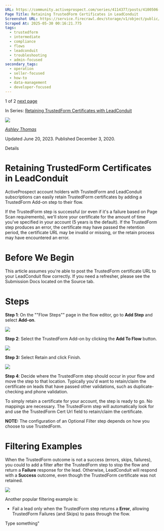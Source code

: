 ```yaml
---
URL: https://community.activeprospect.com/series/4114377/posts/4100506-retaining-trustedform-certificates-in-leadconduit
Page Title: Retaining TrustedForm Certificates in LeadConduit
Screenshot URL: https://service.firecrawl.dev/storage/v1/object/public/media/screenshot-6b20b47d-d74d-4bd9-a788-5c35beed6605.png
Scraped At: 2025-05-30 00:16:21.775
tags:
  - trustedform
  - intermediate
  - compliance
  - flows
  - leadconduit
  - troubleshooting
  - admin-focused
secondary_tags:
  - operation
  - seller-focused
  - how-to
  - data-management
  - developer-focused
---
```


1 of 2 [next page](https://community.activeprospect.com/series/4114377/posts/4114383-how-to-retrieve-your-retained-trustedform-certificates)

In Series: [Retaining TrustedForm Certificates with LeadConduit](https://community.activeprospect.com/series/4114377-retaining-trustedform-certificates-with-leadconduit)

[![](https://content2.bloomfire.com/avatars/users/1316943/thumb/thumbnail.png?f=1612413648&Expires=1748567773&Signature=SJ9HupwoINzVYX0ZKinKAOLGJv6UJ~hDD4lh4jTTwIahs9E2zsssLq1vbovV0dxe44skeyQxe3HvLM4jvWH4JqFHuBH8UBa7deM6FpFMJ6U~OKR3wMs-wk54EhIvkmvv9Maq6R79qfmCfdIUAdjt3XlP8oxtvqrRSNVyzTaeCmNp8yUbyRmYnErjBrClKYwKLVRVTcJIs6cylkSMnc2Cp3PyBgH82u1f~AGJZP~JQx5k6LC2SdzSPjWG4~q4MqYwtdhliEis8syoxdMm77fz5SMzrEtJI17B3Tj~gFdY0wy8oRtIjqug~tgOFMwR4iDsAPX-L9w6n8VnnzUF9RQVSQ__&Key-Pair-Id=APKAIDFCFZ2UHE5LPIUA)](https://community.activeprospect.com/memberships/7557566-ashley-thomas)

[_Ashley Thomas_](https://community.activeprospect.com/memberships/7557566-ashley-thomas)

Updated June 20, 2023. Published December 3, 2020.

Details

# Retaining TrustedForm Certificates in LeadConduit

ActiveProspect account holders with TrustedForm and LeadConduit subscriptions can easily retain TrustedForm certificates by adding a TrustedForm Add-on step to their flow.

If the TrustedForm step is successful (or even if it's a failure based on Page Scan requirements), we'll store your certificate for the amount of time you've specified in your account (5 years is the default). If the TrustedForm step produces an error, the certificate may have passed the retention period, the certificate URL may be invalid or missing, or the retain process may have encountered an error.

# Before We Begin

This article assumes you're able to post the TrustedForm certificate URL to your LeadConduit flow correctly. If you need a refresher, please see the Submission Docs located on the Source tab.

# Steps

**Step 1**: On the ""Flow Steps"" page in the flow editor, go to **Add Step** and select **Add-on**.

![](https://content3.bloomfire.com/thumbnails/contents/003/763/247/original.png?f=1687312482&Expires=1748567773&Signature=kgNdhnDAqi~g0I2k5bbBcYedn79vsfFI-YkqVIF5MF3TneMGnpaF50dPWzCjS9CUo2xd92AHGrluk2eKCgWOXkfjyOVhAYpu2KwUBWhx8ZEu2QFGaocoP~RnndXd1nnFtK4JmqO7db8b9o1c1Fe6-L7kp-lnuCT~xXcVgB~L62OwZ50TScVIZx9ZCI-BXyuVc0yyYe8nov2O5oQjxhjJvjrB0~aEwVEpbla8uKYn9xX7EPUOuDSV0jH6hYw~p8Bro1MAsgyyeo2L5r72qCb7eWQZDN9nRvIkYSD~4KGhhKLBa3ACMC8WViJmESqOxasWWeOsZyWviM4FtClEqoZ4~Q__&Key-Pair-Id=APKAIDFCFZ2UHE5LPIUA)

**Step 2**: Select the TrustedForm Add-on by clicking the **Add To Flow** button.

![](https://content2.bloomfire.com/thumbnails/contents/003/763/253/original.png?f=1687312799&Expires=1748567773&Signature=Tp7oPGFnlKSTjsSdgoSRazYzXAabkHAHqPMGR8ilK9XMdtkMAb7JLwEqfI~QTSx6nthn3LVrvU3PhSQ5hgEE9pVCfJ~R1fN6LC-UUcqYjApY04ZpEmKvX9EeXUY-GGm0K4LzQe6CA-P97d8zWmDNHkvgsdEE2IkVt4Ea9ZqonYIMSJvC3Yx0utBcFa9zCSODWmOT7RJbMwf30fUi9ytcNNaj3vAyr-~lduEso4f8N~NmU~KbEhHMJSaIsgNhZBlGrjMHtU9GTaW0~JpyYkI5xyKt~ElgajKPKUYdHIcn1-AYK1nbROHch7AzUqctPALph35pJk63AQGTWtF2iUskBQ__&Key-Pair-Id=APKAIDFCFZ2UHE5LPIUA)

**Step 3:** Select Retain and click Finish.

![](https://content3.bloomfire.com/thumbnails/contents/003/763/255/original.png?f=1687313073&Expires=1748567773&Signature=EytXzxV~iZmUGMsc-hlLNVCLUB6YPGRweMDAljpPyRexLubFZotuDQj5PORdJMgB9o4MYi44z01tpPvJ7lZ0-8B7IKzrqQm3Mgq2AmL~jejMZ3Q05L7qqE2BfE4njg9NrpopcEdERXuywqU0bcgS8cxJB9yBGV7OsPE8sP4RkAxt-URpzLkHQ2Z8FEWmOKO~tXDuWdQyI7Ndbc-CWD4Tcde9f~mSB8InXeIC8zXznZZbUZ-nKQxesi1ON9CbxctI0WHZQTnEp5x~qd7rfEpLKnblAa~wenOSuOC14n0ssTh~SZMd4SZlc-QUdyirQGqYxKDs415F8nUDPubRl7yfSA__&Key-Pair-Id=APKAIDFCFZ2UHE5LPIUA)

**Step 4**: Decide where the TrustedForm step should occur in your flow and move the step to that location. Typically you'd want to retain/claim the certificate on leads that have passed other validations, such as duplicate-checking and phone validation.

To simply retain a certificate for your account, the step is ready to go. No mappings are necessary. The TrustedForm step will automatically look for and use the TrustedForm Cert Url field to retain/claim the certificate.

**NOTE:** The configuration of an Optional Filter step depends on how you choose to use TrustedForm.

# Filtering Examples

When the TrustedForm outcome is not a success (errors, skips, failures), you could to add a filter after the TrustedForm step to stop the flow and return a **Failure** response for the lead. Otherwise, LeadConduit will respond with a **Success** outcome, even though the TrustedForm certificate was not retained.

![](https://content2.bloomfire.com/thumbnails/contents/003/763/256/original.png?f=1687313614&Expires=1748567773&Signature=cPPQGRwITETPv60cDxyB3zkyoY6Xrueg6wXloLARusBzEjDivxYBBPnoPaKU7pb5DU5RjKDANW8Ev7R0gNcOWVtzHL01oYSCXH3qBd11YflLZxV-kRAtMNrp-FEJOIR~QWB-y9i~WIhZHspUkA6Tm2zkTVQktjXam6Myo5oqDuSBYKVKLrPBcAmCnp9kiZqg3aOSlRSEFxOpVfZVwMYYhlBUMFoBa4yFUXdigDByVi2Em8dMXh6Ovpp62ZRA40xt2js3-noME1G8QqqgsnAyvebkGNJl7UjEe1IuItbS51lyIpyHrTov0sFldBHJwKl60expl4Niv-6h3DIkkm4cLw__&Key-Pair-Id=APKAIDFCFZ2UHE5LPIUA)

Another popular filtering example is:

- Fail a lead only when the TrustedForm step returns a **Error**, allowing TrustedForm Failures (and Skips) to pass through the flow.

Type something"

